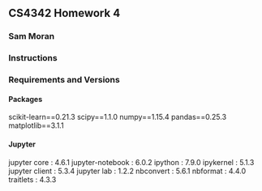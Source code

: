## CS4342 Homework 4
### Sam Moran

### Instructions


### Requirements and Versions

#### Packages
scikit-learn==0.21.3
scipy==1.1.0
numpy==1.15.4
pandas==0.25.3
matplotlib==3.1.1

#### Jupyter
jupyter core     : 4.6.1
jupyter-notebook : 6.0.2
ipython          : 7.9.0
ipykernel        : 5.1.3
jupyter client   : 5.3.4
jupyter lab      : 1.2.2
nbconvert        : 5.6.1
nbformat         : 4.4.0
traitlets        : 4.3.3